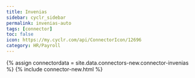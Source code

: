 ```yaml
---
title: Invenias
sidebar: cyclr_sidebar
permalink: invenias-auto
tags: [connector]
toc: false
icon: https://my.cyclr.com/api/ConnectorIcon/12696
category: HR/Payroll
---
```

{% assign connectordata = site.data.connectors-new.connector-invenias %}
{% include connector-new.html %}	